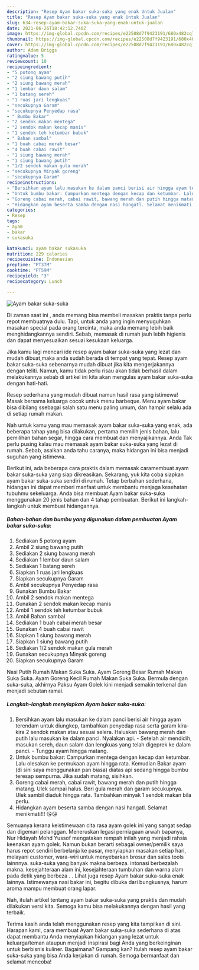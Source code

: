 ```yaml
---
description: "Resep Ayam bakar suka-suka yang enak Untuk Jualan"
title: "Resep Ayam bakar suka-suka yang enak Untuk Jualan"
slug: 634-resep-ayam-bakar-suka-suka-yang-enak-untuk-jualan
date: 2021-06-26T18:42:12.740Z
image: https://img-global.cpcdn.com/recipes/e22508d7f9423191/680x482cq70/ayam-bakar-suka-suka-foto-resep-utama.jpg
thumbnail: https://img-global.cpcdn.com/recipes/e22508d7f9423191/680x482cq70/ayam-bakar-suka-suka-foto-resep-utama.jpg
cover: https://img-global.cpcdn.com/recipes/e22508d7f9423191/680x482cq70/ayam-bakar-suka-suka-foto-resep-utama.jpg
author: Adam Briggs
ratingvalue: 5
reviewcount: 10
recipeingredient:
- "5 potong ayam"
- "2 siung bawang putih"
- "2 siung bawang merah"
- "1 lembar daun salam"
- "1 batang sereh"
- "1 ruas jari lengkuas"
- "secukupnya Garam"
- "secukupnya Penyedap rasa"
- " Bumbu Bakar"
- "2 sendok makan mentega"
- "2 sendok makan kecap manis"
- "1 sendok teh ketumbar bubuk"
- " Bahan sambal"
- "1 buah cabai merah besar"
- "4 buah cabai rawit"
- "1 siung bawang merah"
- "1 siung bawang putih"
- "1/2 sendok makan gula merah"
- "secukupnya Minyak goreng"
- "secukupnya Garam"
recipeinstructions:
- "Bersihkan ayam lalu masukan ke dalam panci berisi air hingga ayam terendam untuk diungkep, tambahkan penyedap rasa serta garam kira-kira 2 sendok makan atau sesuai selera. Haluskan bawang merah dan putih lalu masukan ke dalam panci. Nyalakan api. Setelah air mendidih, masukan sereh, daun salam dan lengkuas yang telah digeprek ke dalam panci. Tunggu ayam hingga matang."
- "Untuk bumbu bakar: Campurkan mentega dengan kecap dan ketumbar. Lalu olesakan ke permukaan ayam hingga rata. Kemudian Bakar ayam (di sini saya menggunakan pan biasa) diatas api sedang hingga bumbu teresap sempurna. Jika sudah matang, sisihkan."
- "Goreng cabai merah, cabai rawit, bawang merah dan putih hingga matang. Ulek sampai halus. Beri gula merah dan garam secukupnya. Ulek sambil diaduk hingga rata. Tambahkan minyak 1 sendok makan bila perlu."
- "Hidangkan ayam beserta samba dengan nasi hangatl. Selamat menikmati!!! 😘😘"
categories:
- Resep
tags:
- ayam
- bakar
- sukasuka

katakunci: ayam bakar sukasuka 
nutrition: 229 calories
recipecuisine: Indonesian
preptime: "PT37M"
cooktime: "PT59M"
recipeyield: "3"
recipecategory: Lunch

---
```



![Ayam bakar suka-suka](https://img-global.cpcdn.com/recipes/e22508d7f9423191/680x482cq70/ayam-bakar-suka-suka-foto-resep-utama.jpg)

Di zaman  saat ini , anda memang bisa membeli masakan praktis tanpa perlu repot membuatnya dulu. Tapi, untuk anda yang ingin menyuguhkan masakan special pada orang tercinta, maka anda memang lebih baik menghidangkannya sendiri. Sebab, memasak di rumah jauh lebih higienis dan dapat menyesuaikan sesuai kesukaan keluarga.

Jika kamu lagi mencari ide resep ayam bakar suka-suka yang lezat dan mudah dibuat,maka anda sudah berada di tempat yang tepat. Resep ayam bakar suka-suka  sebenarnya mudah dibuat jika kita mengerjakannya dengan teliti. Namun, kamu tidak perlu risau akan tidak berhasil dalam melakukannya 
sebab di artikel ini kita akan mengulas ayam bakar suka-suka dengan hati-hati.  

Resep sederhana yang mudah dibuat namun hasil rasa yang istimewa! Masak bersama keluarga cocok untuk menu barbeque. Menu ayam bakar bisa dibilang ssebagai salah satu menu paling umum, dan hampir selalu ada di setiap rumah makan.

Nah untuk kamu yang mau memasak ayam bakar suka-suka yang enak, ada beberapa tahap yang bisa dilakukan, pertama memilih jenis bahan, lalu pemilihan bahan segar, hingga cara membuat dan menyajikannya. Anda Tak perlu pusing kalau mau memasak ayam bakar suka-suka yang lezat di rumah. Sebab, asalkan anda  tahu caranya, maka hidangan ini bisa menjadi suguhan yang istimewa.

Berikut ini, ada beberapa cara praktis  dalam memasak caramembuat ayam bakar suka-suka yang siap dikreasikan. Sekarang, yuk kita coba siapkan ayam bakar suka-suka sendiri di rumah. Tetap berbahan sederhana, hidangan ini dapat memberi manfaat untuk membantu menjaga kesehatan tubuhmu sekeluarga. Anda bisa membuat Ayam bakar suka-suka menggunakan 20 jenis bahan dan 4 tahap pembuatan. Berikut ini langkah-langkah untuk membuat hidangannya.

<!--inarticleads1-->

##### Bahan-bahan dan bumbu yang digunakan dalam pembuatan Ayam bakar suka-suka:

1. Sediakan 5 potong ayam
1. Ambil 2 siung bawang putih
1. Sediakan 2 siung bawang merah
1. Sediakan 1 lembar daun salam
1. Sediakan 1 batang sereh
1. Siapkan 1 ruas jari lengkuas
1. Siapkan secukupnya Garam
1. Ambil secukupnya Penyedap rasa
1. Gunakan  Bumbu Bakar
1. Ambil 2 sendok makan mentega
1. Gunakan 2 sendok makan kecap manis
1. Ambil 1 sendok teh ketumbar bubuk
1. Ambil  Bahan sambal
1. Sediakan 1 buah cabai merah besar
1. Gunakan 4 buah cabai rawit
1. Siapkan 1 siung bawang merah
1. Siapkan 1 siung bawang putih
1. Sediakan 1/2 sendok makan gula merah
1. Gunakan secukupnya Minyak goreng
1. Siapkan secukupnya Garam


Nasi Putih Rumah Makan Suka Suka. Ayam Goreng Besar Rumah Makan Suka Suka. Ayam Goreng Kecil Rumah Makan Suka Suka. Bermula dengan suka-suka, akhirnya Paksu Ayam Golek kini menjadi semakin terkenal dan menjadi sebutan ramai. 

<!--inarticleads2-->

##### Langkah-langkah menyiapkan Ayam bakar suka-suka:

1. Bersihkan ayam lalu masukan ke dalam panci berisi air hingga ayam terendam untuk diungkep, tambahkan penyedap rasa serta garam kira-kira 2 sendok makan atau sesuai selera. Haluskan bawang merah dan putih lalu masukan ke dalam panci. Nyalakan api. - Setelah air mendidih, masukan sereh, daun salam dan lengkuas yang telah digeprek ke dalam panci. - Tunggu ayam hingga matang.
1. Untuk bumbu bakar: Campurkan mentega dengan kecap dan ketumbar. Lalu olesakan ke permukaan ayam hingga rata. Kemudian Bakar ayam (di sini saya menggunakan pan biasa) diatas api sedang hingga bumbu teresap sempurna. Jika sudah matang, sisihkan.
1. Goreng cabai merah, cabai rawit, bawang merah dan putih hingga matang. Ulek sampai halus. Beri gula merah dan garam secukupnya. Ulek sambil diaduk hingga rata. Tambahkan minyak 1 sendok makan bila perlu.
1. Hidangkan ayam beserta samba dengan nasi hangatl. Selamat menikmati!!! 😘😘


Semuanya kerana keistimewaan cita rasa ayam golek ini yang sangat sedap dan digemari pelanggan. Meneruskan legasi perniagaan arwah bapanya, Nur Hidayah Mohd Yussof mengatakan rempah inilah yang menjadi rahsia keenakan ayam golek. Namun bukan berarti sebagai owner/pemilik saya harus repot sendiri berbelanja ke pasar, menyiapkan masakan setiap hari, melayani customer, wara-wiri untuk menyebarkan brosur dan sales tools lainnnya. suka-suka yang banyak makna berbeza. intonasi berbezalah makna. kesejahteraan alam ini, kesejahteraan tumbuhan dan warna alam pada detik yang berbeza . . Lihat juga resep Ayam bakar suka-suka enak lainnya. Istimewanya nasi bakar ini, begitu dibuka dari bungkusnya, harum aroma mampu membuat orang lapar. 

Nah, itulah artikel tentang  ayam bakar suka-suka  yang praktis dan mudah dilakukan versi kita. Semoga kamu bisa melakukannya dengan hasil yang terbaik. 

Terima kasih anda telah menggunakan resep yang kita tampilkan di sini. Harapan kami, cara membuat  Ayam bakar suka-suka sederhana di atas dapat membantu Anda menyiapkan hidangan yang lezat untuk keluarga/teman ataupun menjadi inspirasi bagi Anda yang berkeinginan untuk berbisnis kuliner. Bagaimana? Gampang kan? Itulah resep ayam bakar suka-suka yang bisa Anda kerjakan di rumah. Semoga bermanfaat dan selamat mencoba!

